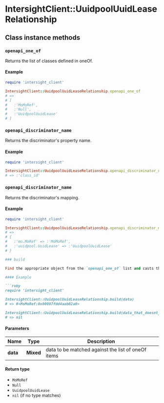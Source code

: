 # IntersightClient::UuidpoolUuidLeaseRelationship

## Class instance methods

### `openapi_one_of`

Returns the list of classes defined in oneOf.

#### Example

```ruby
require 'intersight_client'

IntersightClient::UuidpoolUuidLeaseRelationship.openapi_one_of
# =>
# [
#   :'MoMoRef',
#   :'Null',
#   :'UuidpoolUuidLease'
# ]
```

### `openapi_discriminator_name`

Returns the discriminator's property name.

#### Example

```ruby
require 'intersight_client'

IntersightClient::UuidpoolUuidLeaseRelationship.openapi_discriminator_name
# => :'class_id'
```

### `openapi_discriminator_name`

Returns the discriminator's mapping.

#### Example

```ruby
require 'intersight_client'

IntersightClient::UuidpoolUuidLeaseRelationship.openapi_discriminator_mapping
# =>
# {
#   :'mo.MoRef' => :'MoMoRef',
#   :'uuidpool.UuidLease' => :'UuidpoolUuidLease'
# }

### build

Find the appropriate object from the `openapi_one_of` list and casts the data into it.

#### Example

```ruby
require 'intersight_client'

IntersightClient::UuidpoolUuidLeaseRelationship.build(data)
# => #<MoMoRef:0x00007fdd4aab02a0>

IntersightClient::UuidpoolUuidLeaseRelationship.build(data_that_doesnt_match)
# => nil
```

#### Parameters

| Name | Type | Description |
| ---- | ---- | ----------- |
| **data** | **Mixed** | data to be matched against the list of oneOf items |

#### Return type

- `MoMoRef`
- `Null`
- `UuidpoolUuidLease`
- `nil` (if no type matches)

